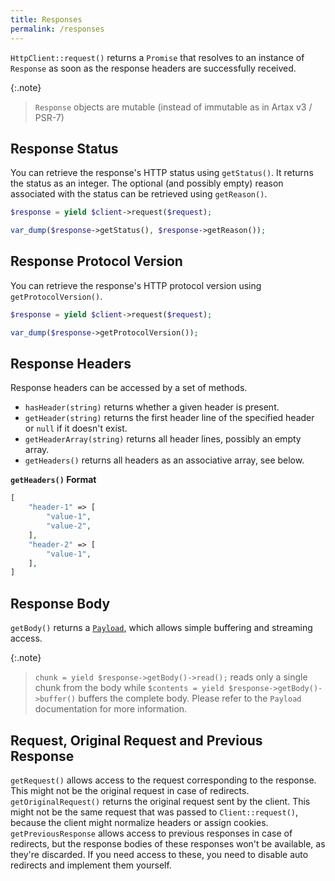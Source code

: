 ```yaml
---
title: Responses
permalink: /responses
---
```

`HttpClient::request()` returns a `Promise` that resolves to an instance of `Response` as soon as the response headers are successfully received.

{:.note}
> `Response` objects are mutable (instead of immutable as in Artax v3 / PSR-7)

## Response Status

You can retrieve the response's HTTP status using `getStatus()`. It returns the status as an integer. The optional (and possibly empty) reason associated with the status can be retrieved using `getReason()`.

```php
$response = yield $client->request($request);

var_dump($response->getStatus(), $response->getReason());
```

## Response Protocol Version

You can retrieve the response's HTTP protocol version using `getProtocolVersion()`.

```php
$response = yield $client->request($request);

var_dump($response->getProtocolVersion());
```

## Response Headers

Response headers can be accessed by a set of methods.

 * `hasHeader(string)` returns whether a given header is present.
 * `getHeader(string)` returns the first header line of the specified header or `null` if it doesn't exist.
 * `getHeaderArray(string)` returns all header lines, possibly an empty array.
 * `getHeaders()` returns all headers as an associative array, see below.

**`getHeaders()` Format**

```php
[
    "header-1" => [
        "value-1",
        "value-2",
    ],
    "header-2" => [
        "value-1",
    ],
]
```

## Response Body

`getBody()` returns a [`Payload`](https://amphp.org/byte-stream/payload), which allows simple buffering and streaming access.

{:.note}
> `chunk = yield $response->getBody()->read();` reads only a single chunk from the body while `$contents = yield $response->getBody()->buffer()` buffers the complete body. Please refer to the `Payload` documentation for more information.

## Request, Original Request and Previous Response

`getRequest()` allows access to the request corresponding to the response. This might not be the original request in case of redirects. `getOriginalRequest()` returns the original request sent by the client. This might not be the same request that was passed to `Client::request()`, because the client might normalize headers or assign cookies. `getPreviousResponse` allows access to previous responses in case of redirects, but the response bodies of these responses won't be available, as they're discarded. If you need access to these, you need to disable auto redirects and implement them yourself.
